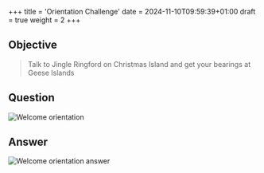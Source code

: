 +++
title = 'Orientation Challenge'
date = 2024-11-10T09:59:39+01:00
draft = true
weight = 2
+++

## Objective

> Talk to Jingle Ringford on Christmas Island and get your bearings at Geese Islands

## Question

![Welcome orientation](/images/prologue/prologue-cranberry-welcome-orientation.png)

## Answer

![Welcome orientation answer](/images/prologue/prologue-cranberry-welcome-orientation-answer.png)
